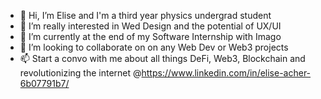 - 👋 Hi, I’m Elise and I'm a third year physics undergrad student
- 👀 I’m really interested in Wed Design and the potential of UX/UI
- 🌱 I’m currently at the end of my Software Internship with Imago
- 💞️ I’m looking to collaborate on on any Web Dev or Web3 projects
- 📫 Start a convo with me about all things DeFi, Web3, Blockchain and revolutionizing the internet @https://www.linkedin.com/in/elise-acher-6b07791b7/

<!---
eacher24/eacher24 is a ✨ special ✨ repository because its `README.md` (this file) appears on your GitHub profile.
You can click the Preview link to take a look at your changes.
--->
